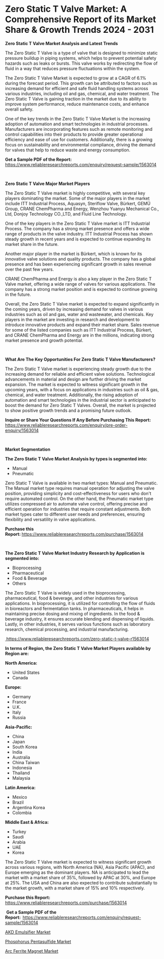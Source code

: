 <p><h1>Zero Static T Valve Market: A Comprehensive Report of its Market Share & Growth Trends 2024 - 2031</h1></p><p><strong>Zero Static T Valve Market Analysis and Latest Trends</strong></p>
<p><p>The Zero Static T Valve is a type of valve that is designed to minimize static pressure buildup in piping systems, which helps to prevent potential safety hazards such as leaks or bursts. This valve works by redirecting the flow of fluid in a way that reduces pressure fluctuations within the system.</p><p>The Zero Static T Valve Market is expected to grow at a CAGR of 6.1% during the forecast period. This growth can be attributed to factors such as increasing demand for efficient and safe fluid handling systems across various industries, including oil and gas, chemical, and water treatment. The Zero Static T Valve is gaining traction in the market due to its ability to improve system performance, reduce maintenance costs, and enhance overall safety.</p><p>One of the key trends in the Zero Static T Valve Market is the increasing adoption of automation and smart technologies in industrial processes. Manufacturers are incorporating features such as remote monitoring and control capabilities into their products to provide greater operational efficiency and ease of use for customers. Additionally, there is a growing focus on sustainability and environmental compliance, driving the demand for valves that help to reduce waste and energy consumption.</p></p>
<p><strong>Get a Sample PDF of the Report:&nbsp;</strong> <a href="https://www.reliableresearchreports.com/enquiry/request-sample/1563014">https://www.reliableresearchreports.com/enquiry/request-sample/1563014</a></p>
<p>&nbsp;</p>
<p><strong>Zero Static T Valve Major Market Players</strong></p>
<p><p>The Zero Static T Valve market is highly competitive, with several key players dominating the market. Some of the major players in the market include ITT Industrial Process, Aquasyn, Steriflow Valve, Bürkert, GEMÜ Group, CRANE ChemPharma and Energy, Wenzhou Yuanyu Mechanical Co., Ltd, Donjoy Technology CO.,LTD, and Fluid Line Technology.</p><p>One of the key players in the Zero Static T Valve market is ITT Industrial Process. The company has a strong market presence and offers a wide range of products in the valve industry. ITT Industrial Process has shown steady growth in recent years and is expected to continue expanding its market share in the future.</p><p>Another major player in the market is Bürkert, which is known for its innovative valve solutions and quality products. The company has a global presence and has been experiencing significant growth in sales revenue over the past few years.</p><p>CRANE ChemPharma and Energy is also a key player in the Zero Static T Valve market, offering a wide range of valves for various applications. The company has a strong market position and is expected to continue growing in the future.</p><p>Overall, the Zero Static T Valve market is expected to expand significantly in the coming years, driven by increasing demand for valves in various industries such as oil and gas, water and wastewater, and chemicals. Key players in the market are investing in research and development to introduce innovative products and expand their market share. Sales revenue for some of the listed companies such as ITT Industrial Process, Bürkert, and CRANE ChemPharma and Energy are in the millions, indicating strong market presence and growth potential.</p></p>
<p>&nbsp;</p>
<p><strong>What Are The Key Opportunities For Zero Static T Valve Manufacturers?</strong></p>
<p><p>The Zero Static T Valve market is experiencing steady growth due to the increasing demand for reliable and efficient valve solutions. Technological advancements in material and design are further driving the market expansion. The market is expected to witness significant growth in the upcoming years, with a focus on applications in industries such as oil & gas, chemical, and water treatment. Additionally, the rising adoption of automation and smart technologies in the industrial sector is anticipated to boost the demand for Zero Static T Valves. Overall, the market is projected to show positive growth trends and a promising future outlook.</p></p>
<p><strong>Inquire or Share Your Questions If Any Before Purchasing This Report:</strong> <a href="https://www.reliableresearchreports.com/enquiry/pre-order-enquiry/1563014">https://www.reliableresearchreports.com/enquiry/pre-order-enquiry/1563014</a></p>
<p>&nbsp;</p>
<p><strong>Market Segmentation</strong></p>
<p><strong>The Zero Static T Valve Market Analysis by types is segmented into:</strong></p>
<p><ul><li>Manual</li><li>Pneumatic</li></ul></p>
<p><p>Zero Static T Valve is available in two market types: Manual and Pneumatic. The Manual market type requires manual operation for adjusting the valve position, providing simplicity and cost-effectiveness for users who don't require automated control. On the other hand, the Pneumatic market type utilizes compressed air to automate valve control, offering precise and efficient operation for industries that require constant adjustments. Both market types cater to different user needs and preferences, ensuring flexibility and versatility in valve applications.</p></p>
<p><strong>Purchase this Report:&nbsp;</strong><a href="https://www.reliableresearchreports.com/purchase/1563014">https://www.reliableresearchreports.com/purchase/1563014</a></p>
<p>&nbsp;</p>
<p><strong>The Zero Static T Valve Market Industry Research by Application is segmented into:</strong></p>
<p><ul><li>Bioprocessing</li><li>Pharmaceutical</li><li>Food & Beverage</li><li>Others</li></ul></p>
<p><p>The Zero Static T Valve is widely used in the bioprocessing, pharmaceutical, food & beverage, and other industries for various applications. In bioprocessing, it is utilized for controlling the flow of fluids in bioreactors and fermentation tanks. In pharmaceuticals, it helps in maintaining precise dosing and mixing of ingredients. In the food & beverage industry, it ensures accurate blending and dispensing of liquids. Lastly, in other industries, it serves various functions such as laboratory research, chemical processing, and industrial manufacturing.</p></p>
<p><a href="https://www.reliableresearchreports.com/zero-static-t-valve-r1563014">&nbsp;https://www.reliableresearchreports.com/zero-static-t-valve-r1563014</a></p>
<p><strong>In terms of Region, the Zero Static T Valve Market Players available by Region are:</strong></p>
<p>
    <p> <strong> North America: </strong>
        <ul>
            <li>United States</li>
            <li>Canada</li>
        </ul>
        </p> 
    <p> <strong> Europe: </strong>
        <ul>
            <li>Germany</li>
            <li>France</li>
            <li>U.K.</li>
            <li>Italy</li>
            <li>Russia</li>
        </ul>
        </p> 
    <p> <strong> Asia-Pacific: </strong>
        <ul>
            <li>China</li>
            <li>Japan</li>
            <li>South Korea</li>
            <li>India</li>
            <li>Australia</li>
            <li>China Taiwan</li>
            <li>Indonesia</li>
            <li>Thailand</li>
            <li>Malaysia</li>
        </ul>
        </p> 
    <p> <strong> Latin America: </strong>
        <ul>
            <li>Mexico</li>
            <li>Brazil</li>
            <li>Argentina Korea</li>
            <li>Colombia</li>
        </ul>
        </p> 
    <p> <strong> Middle East & Africa: </strong>
        <ul>
            <li>Turkey</li>
            <li>Saudi</li>
            <li>Arabia</li>
            <li>UAE</li>
            <li>Korea</li>
        </ul>
    </p>
    </p>
<p><p>The Zero Static T Valve market is expected to witness significant growth across various regions, with North America (NA), Asia Pacific (APAC), and Europe emerging as the dominant players. NA is anticipated to lead the market with a market share of 35%, followed by APAC at 30%, and Europe at 25%. The USA and China are also expected to contribute substantially to the market growth, with a market share of 15% and 10% respectively.</p></p>
<p><strong>Purchase this Report: </strong><a href="https://www.reliableresearchreports.com/purchase/1563014">https://www.reliableresearchreports.com/purchase/1563014</a></p>
<p>&nbsp;<strong>Get a Sample PDF of the Report:&nbsp;&nbsp;</strong><a href="https://www.reliableresearchreports.com/enquiry/request-sample/1563014">https://www.reliableresearchreports.com/enquiry/request-sample/1563014</a></p>
<p><strong></strong></p>
<p><p><a href="https://issuu.com/reportprime-2/docs/akd-emulsifier-market-size-2030.pptx">AKD Emulsifier Market</a></p><p><a href="https://issuu.com/reportprime-2/docs/phosphorus-pentasulfide-market-size-2030.pptx">Phosphorus Pentasulfide Market</a></p><p><a href="https://issuu.com/reportprime-2/docs/arc-ferrite-magnet-market-size-2030.pptx">Arc Ferrite Magnet Market</a></p></p>